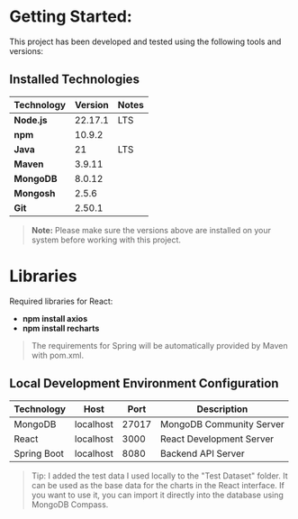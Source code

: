 # Getting Started:

This project has been developed and tested using the following tools and versions:

## Installed Technologies

| Technology  | Version   | Notes |
|-------------|-----------|-------|
| **Node.js** | 22.17.1   | LTS   |
| **npm**     | 10.9.2    |       |
| **Java**    | 21        | LTS   |
| **Maven**   | 3.9.11    |       |
| **MongoDB** | 8.0.12    |       |
| **Mongosh** | 2.5.6     |       |
| **Git**     | 2.50.1    |       |

> **Note:** Please make sure the versions above are installed on your system before working with this project.

# Libraries
Required libraries for React:
- **npm install axios**
- **npm install recharts**

> The requirements for Spring will be automatically provided by Maven with pom.xml.

## Local Development Environment Configuration

| Technology     | Host        | Port  | Description                 |
|----------------|-------------|-------|-----------------------------|
| MongoDB        | localhost   | 27017 | MongoDB Community Server    |
| React          | localhost   | 3000  | React Development Server    |
| Spring Boot    | localhost   | 8080  | Backend API Server          |

> Tip: I added the test data I used locally to the "Test Dataset" folder. It can be used as the base data for the charts in the React interface. If you want to use it, you can import it directly into the database using MongoDB Compass.